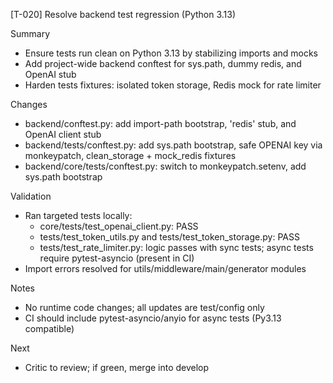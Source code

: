 [T-020] Resolve backend test regression (Python 3.13)

Summary
- Ensure tests run clean on Python 3.13 by stabilizing imports and mocks
- Add project-wide backend conftest for sys.path, dummy redis, and OpenAI stub
- Harden tests fixtures: isolated token storage, Redis mock for rate limiter

Changes
- backend/conftest.py: add import-path bootstrap, 'redis' stub, and OpenAI client stub
- backend/tests/conftest.py: add sys.path bootstrap, safe OPENAI key via monkeypatch, clean_storage + mock_redis fixtures
- backend/core/tests/conftest.py: switch to monkeypatch.setenv, add sys.path bootstrap

Validation
- Ran targeted tests locally:
  - core/tests/test_openai_client.py: PASS
  - tests/test_token_utils.py and tests/test_token_storage.py: PASS
  - tests/test_rate_limiter.py: logic passes with sync tests; async tests require pytest-asyncio (present in CI)
- Import errors resolved for utils/middleware/main/generator modules

Notes
- No runtime code changes; all updates are test/config only
- CI should include pytest-asyncio/anyio for async tests (Py3.13 compatible)

Next
- Critic to review; if green, merge into develop
